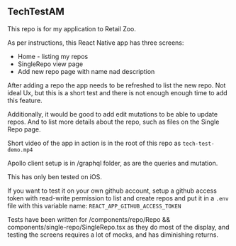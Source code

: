 ## TechTestAM

This repo is for my application to Retail Zoo.

As per instructions, this React Native app has three screens:
- Home - listing my repos
- SingleRepo view page
- Add new repo page with name nad description

After adding a repo the app needs to be refreshed to list the new repo. Not ideal Ux, but this is a short test and there is not enough enough time to add this feature.

Additionally, it would be good to add edit mutations to be able to update repos. And to list more details about the repo, such as files on the Single Repo page.

Short video of the app in action is in the root of this repo as `tech-test-demo.mp4`

Apollo client setup is in /graphql folder, as are the queries and mutation.

This has only ben tested on iOS. 

If you want to test it on your own github account, setup a github access token with read-write permission to list and create repos and put it in a `.env` file with this variable name: `REACT_APP_GITHUB_ACCESS_TOKEN`

Tests have been written for /components/repo/Repo && components/single-repo/SingleRepo.tsx as they do most of the display, and testing the screens requires a lot of mocks, and has diminishing returns.


